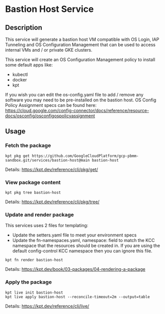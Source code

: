 # Bastion Host Service

## Description

This service will generate a bastion host VM compatible with OS Login, IAP Tunneling and OS Configuration Management that can be used to access internal VMs and / or private GKE clusters.

This service will create an OS Configuration Management policy to install some default apps like:

- kubectl
- docker
- kpt

If you wish you can edit the os-config.yaml file to add / remove any software you may need to be pre-installed on the bastion host. OS Config Policy Assignment specs can be found here: <https://cloud.google.com/config-connector/docs/reference/resource-docs/osconfig/osconfigospolicyassignment>

## Usage

### **Fetch the package**

`kpt pkg get https://github.com/GoogleCloudPlatform/gcp-pbmm-sandbox.git/services/bastion-host@main bastion-host`

Details: <https://kpt.dev/reference/cli/pkg/get/>

### **View package content**

`kpt pkg tree bastion-host`

Details: <https://kpt.dev/reference/cli/pkg/tree/>

### **Update and render package**

This services uses 2 files for templating:

- Update the setters.yaml file to meet your environment specs
- Update the fn-namespaces.yaml, namespace: field to match the KCC namespace that the resources should be created in. If you are using the default config-control KCC namespace then you can ignore this file.

`kpt fn render bastion-host`

Details: <https://kpt.dev/book/03-packages/04-rendering-a-package>

### **Apply the package**

```shell
kpt live init bastion-host
kpt live apply bastion-host --reconcile-timeout=2m --output=table
```

Details: <https://kpt.dev/reference/cli/live/>
